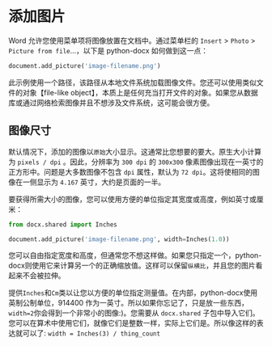 # 添加图片

Word 允许您使用菜单项将图像放置在文档中。通过菜单栏的 `Insert` > `Photo` > `Picture from file`...，以下是 python-docx 如何做到这一点：

```python
document.add_picture('image-filename.png')
```

此示例使用一个路径，该路径从本地文件系统加载图像文件。您还可以使用类似文件的对象【file-like object】，本质上是任何充当打开文件的对象。如果您从数据库或通过网络检索图像并且不想涉及文件系统，这可能会很方便。

## 图像尺寸

默认情况下，添加的图像以`原始`大小显示。这通常比您想要的要大。原生大小计算为 `pixels / dpi` 。因此，分辨率为 `300 dpi` 的 `300x300` 像素图像出现在一英寸的正方形中。问题是大多数图像不包含 `dpi` 属性，默认为 `72 dpi`。这将使相同的图像在一侧显示为 `4.167` 英寸，大约是页面的一半。

要获得所需大小的图像，您可以使用方便的单位指定其宽度或高度，例如英寸或厘米：

```python
from docx.shared import Inches

document.add_picture('image-filename.png', width=Inches(1.0))
```

您可以自由指定宽度和高度，但通常您不想这样做。如果您只指定一个，python-docx则使用它来计算另一个的正确缩放值。这样可以保留`纵横比`，并且您的图片看起来不会被拉伸。

提供`Inches`和`Cm`类以让您以方便的单位指定测量值。在内部，python-docx使用英制公制单位，914400 作为一英寸。所以如果你忘记了，只是放一些东西，`width=2`你会得到一个非常小的图像:)。您需要从 `docx.shared` 子包中导入它们。您可以在算术中使用它们，就像它们是整数一样，实际上它们是。所以像这样的表达就可以了: `width = Inches(3) / thing_count`
